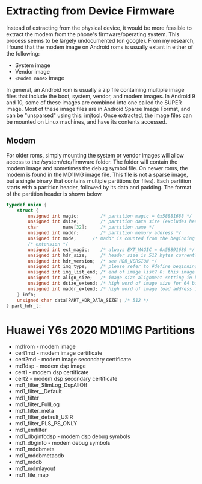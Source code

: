 # Extracting from Device Firmware
Instead of extracting from the physical device, it would be more feasible to extract the modem from the phone's firmware/operating system. This process seems to be largely undocumented (on google). From my research, I found that the modem image on Android roms is usually extant in either of the following:
* System image
* Vendor image
* `<Modem name>` image

In general, an Android rom is usually a zip file containing multiple image files that include the boot, system, vendor, and modem images. In Android 9 and 10, some of these images are combined into one called the SUPER image. Most of these image files are in Android Sparse Image Format, and can be "unsparsed" using this: [imjtool](http://newandroidbook.com/tools/imjtool.html). Once extracted, the image files can be mounted on Linux machines, and have its contents accessed.

## Modem
For older roms, simply mounting the system or vendor images will allow access to the /system/etc/firmware folder. The folder will contain the modem image and sometimes the debug symbol file. On newer roms, the modem is found in the MD1IMG image file. This file is not a sparse image, but a single binary that contains multiple partitions (or files). Each partition starts with a partition header, followed by its data and padding. The format of the partition header is shown below. 

```c
typedef union {
    struct {
        unsigned int magic;        /* partition magic = 0x58881688 */
        unsigned int dsize;        /* partition data size (excludes header size) */
        char         name[32];     /* partition name */
        unsigned int maddr;        /* partition memory address */
        unsigned int mode;      /* maddr is counted from the beginning or end of RAM */
        /* extension */
        unsigned int ext_magic;    /* always EXT_MAGIC = 0x58891689 */
        unsigned int hdr_size;     /* header size is 512 bytes currently, but may extend in the future */
        unsigned int hdr_version;  /* see HDR_VERSION */
        unsigned int img_type;     /* please refer to #define beginning with IMG_TYPE_ */
        unsigned int img_list_end; /* end of image list? 0: this image is followed by another image 1: end */
        unsigned int align_size;   /* image size alignment setting in bytes, 16 by default for AES encryption */
        unsigned int dsize_extend; /* high word of image size for 64 bit address support */
        unsigned int maddr_extend; /* high word of image load address in RAM for 64 bit address support */
    } info;
    unsigned char data[PART_HDR_DATA_SIZE]; /* 512 */
} part_hdr_t;
```
# Huawei Y6s 2020 MD1IMG Partitions
* md1rom - modem image
* cert1md - modem image certificate
* cert2md - modem image secondary certificate
* md1dsp - modem dsp image
* cert1 - modem dsp certificate
* cert2 - modem dsp secondary certificate
* md1_filter_SlimLog_DspAllOff
* md1_filter__Default
* md1_filter
* md1_filter_FullLog
* md1_filter_meta
* md1_filter_default_USIR
* md1_filter_PLS_PS_ONLY
* md1_emfilter
* md1_dbginfodsp - modem dsp debug symbols
* md1_dbginfo - modem debug symbols
* md1_mddbmeta
* md1_mddbmetaodb
* md1_mddb
* md1_mdmlayout
* md1_file_map
